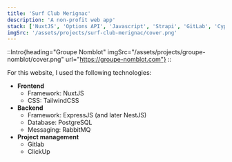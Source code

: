 ```yaml
---
title: 'Surf Club Merignac'
description: 'A non-profit web app'
stack: ['NuxtJS', 'Options API', 'Javascript', 'Strapi', 'GitLab', 'Cypress']
imgSrc: '/assets/projects/surf-club-merignac/cover.png'
---
```

::Intro{heading="Groupe Nomblot" imgSrc="/assets/projects/groupe-nomblot/cover.png" url="https://groupe-nomblot.com"}
::

For this website, I used the following technologies:
- **Frontend**
  - Framework: NuxtJS
  - CSS: TailwindCSS
- **Backend**
  - Framework: ExpressJS (and later NestJS)
  - Database: PostgreSQL
  - Messaging: RabbitMQ
- **Project management**
  - Gitlab
  - ClickUp